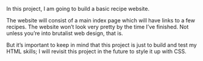 In this project, I am going to build a basic recipe website.

The website will consist of a main index page which will have links to a few recipes. The website won’t look very pretty by the time I’ve finished. Not unless you’re into brutalist web design, that is.

But it’s important to keep in mind that this project is just to build and test my HTML skills; I will revisit this project in the future to style it up with CSS.

